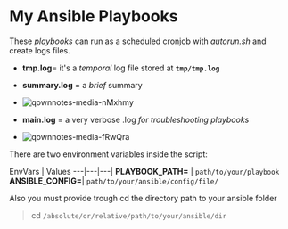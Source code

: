 # My Ansible Playbooks

These *playbooks* can run as a scheduled cronjob with *autorun.sh* and create logs files.


+ **tmp.log**= it's a *temporal* log file stored at **`tmp/tmp.log`**


+ **summary.log** = a *brief* summary 
+ ![qownnotes-media-nMxhmy](https://i.imgur.com/Bk4iEsv.png)
+ **main.log** = a very verbose .log *for troubleshooting playbooks*
+ ![qownnotes-media-fRwQra](https://i.imgur.com/wnFxMBV.png)

There are two environment variables inside the script:  
  
  EnvVars | Values
  ---|---|---|
**PLAYBOOK_PATH=** | `path/to/your/playbook `
  **ANSIBLE_CONFIG=**| ``path/to/your/ansible/config/file/``
 
  
 
  Also you must provide trough cd the directory path to your ansible folder  
  
> cd `/absolute/or/relative/path/to/your/ansible/dir`
